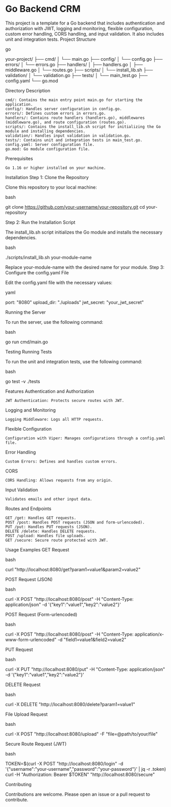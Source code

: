 # Go Backend CRM

This project is a template for a Go backend that includes authentication and authorization with JWT, logging and monitoring, flexible configuration, custom error handling, CORS handling, and input validation. It also includes unit and integration tests.
Project Structure

go

your-project/
├── cmd/
│   └── main.go
├── config/
│   └── config.go
├── errors/
│   └── errors.go
├── handlers/
│   ├── handlers.go
│   ├── middleware.go
│   └── routes.go
├── scripts/
│   └── install_lib.sh
├── validation/
│   └── validation.go
├── tests/
│   └── main_test.go
├── config.yaml
└── go.mod

Directory Description

    cmd/: Contains the main entry point main.go for starting the application.
    config/: Handles server configuration in config.go.
    errors/: Defines custom errors in errors.go.
    handlers/: Contains route handlers (handlers.go), middlewares (middleware.go), and route configuration (routes.go).
    scripts/: Contains the install_lib.sh script for initializing the Go module and installing dependencies.
    validation/: Handles input validation in validation.go.
    tests/: Contains unit and integration tests in main_test.go.
    config.yaml: Server configuration file.
    go.mod: Go module configuration file.

Prerequisites

    Go 1.16 or higher installed on your machine.

Installation
Step 1: Clone the Repository

Clone this repository to your local machine:

bash

git clone https://github.com/your-username/your-repository.git
cd your-repository

Step 2: Run the Installation Script

The install_lib.sh script initializes the Go module and installs the necessary dependencies.

bash

./scripts/install_lib.sh your-module-name

Replace your-module-name with the desired name for your module.
Step 3: Configure the config.yaml File

Edit the config.yaml file with the necessary values:

yaml

port: "8080"
upload_dir: "./uploads"
jwt_secret: "your_jwt_secret"

Running the Server

To run the server, use the following command:

bash

go run cmd/main.go

Testing
Running Tests

To run the unit and integration tests, use the following command:

bash

go test -v ./tests

Features
Authentication and Authorization

    JWT Authentication: Protects secure routes with JWT.

Logging and Monitoring

    Logging Middleware: Logs all HTTP requests.

Flexible Configuration

    Configuration with Viper: Manages configurations through a config.yaml file.

Error Handling

    Custom Errors: Defines and handles custom errors.

CORS

    CORS Handling: Allows requests from any origin.

Input Validation

    Validates emails and other input data.

Routes and Endpoints

    GET /get: Handles GET requests.
    POST /post: Handles POST requests (JSON and form-urlencoded).
    PUT /put: Handles PUT requests (JSON).
    DELETE /delete: Handles DELETE requests.
    POST /upload: Handles file uploads.
    GET /secure: Secure route protected with JWT.

Usage Examples
GET Request

bash

curl "http://localhost:8080/get?param1=value1&param2=value2"

POST Request (JSON)

bash

curl -X POST "http://localhost:8080/post" -H "Content-Type: application/json" -d '{"key1":"value1","key2":"value2"}'

POST Request (Form-urlencoded)

bash

curl -X POST "http://localhost:8080/post" -H "Content-Type: application/x-www-form-urlencoded" -d "field1=value1&field2=value2"

PUT Request

bash

curl -X PUT "http://localhost:8080/put" -H "Content-Type: application/json" -d '{"key1":"value1","key2":"value2"}'

DELETE Request

bash

curl -X DELETE "http://localhost:8080/delete?param1=value1"

File Upload Request

bash

curl -X POST "http://localhost:8080/upload" -F "file=@path/to/your/file"

Secure Route Request (JWT)

bash

TOKEN=$(curl -X POST "http://localhost:8080/login" -d '{"username":"your-username","password":"your-password"}' | jq -r .token)
curl -H "Authorization: Bearer $TOKEN" "http://localhost:8080/secure"

Contributing

Contributions are welcome. Please open an issue or a pull request to contribute.